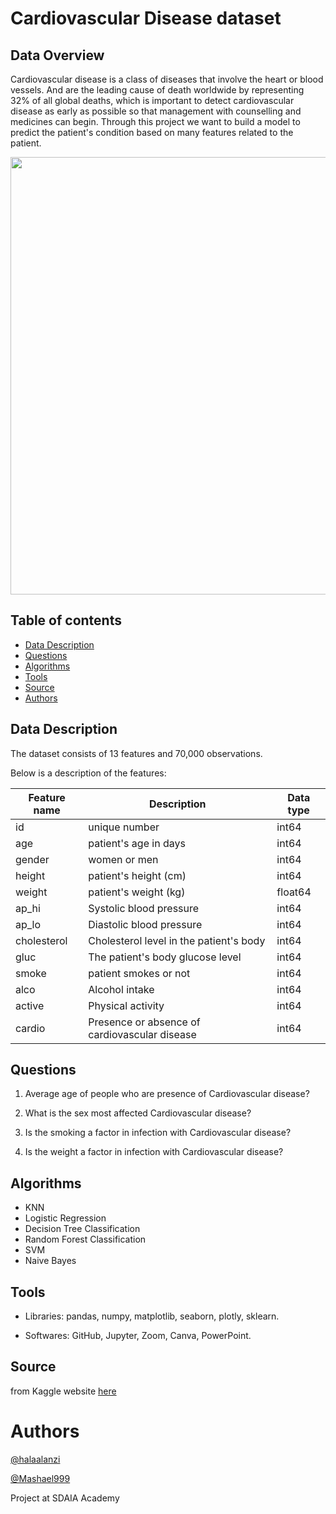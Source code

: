 # Cardiovascular Disease dataset
## Data Overview
Cardiovascular disease is a class of diseases that involve the heart or blood vessels. And are the leading cause of death worldwide by representing 32% of all global deaths, which is important to detect cardiovascular disease as early as possible so that management with counselling and medicines can begin.
Through this project we want to build a model to predict the patient's condition based on many features related to the patient.

<p align="center" width="100%">
<img src="http://www.msif.org/wp-content/uploads/2018/09/Cardiovascular-for-website-900x0-c-default.png" width="700" style="display: block; margin: 0 auto"/>
</p>

## Table of contents
* [Data Description](#data-description)
* [Questions](#questions)
* [Algorithms](#algorithms)
* [Tools](#tools)
* [Source](#source)
* [Authors](#authors)

## Data Description
The dataset consists of 13 features and 70,000 observations.

Below is a description of the features: 

| Feature name  | Description   | Data type |
| ------------- | ------------- | ------------- |
| id            | unique number | int64         |
| age           | patient's age in days| int64       |
| gender        | women or men  | int64         |
| height        | patient's height (cm)| int64         |
| weight        | patient's weight (kg)| float64       |
| ap_hi         | Systolic blood pressure | int64      |
| ap_lo         | Diastolic blood pressure | int64 |
| cholesterol   | Cholesterol level in the patient's body | int64 |
| gluc          | The patient's body glucose level | int64 |
| smoke         | patient smokes or not | int64 |
| alco          | Alcohol intake | int64 |
| active        | Physical activity | int64 |
| cardio        | Presence or absence of cardiovascular disease | int64 |




## Questions
1. Average age of people who are presence of Cardiovascular disease?

2. What is the sex most affected Cardiovascular disease?

3. Is the smoking a factor in infection with Cardiovascular disease?

4. Is the weight a factor in infection with Cardiovascular disease?


## Algorithms
- KNN
- Logistic Regression
- Decision Tree Classification
- Random Forest Classification
- SVM
- Naive Bayes

## Tools
- Libraries: 
pandas, 
numpy, 
matplotlib, 
seaborn, 
plotly, 
sklearn.

- Softwares: 
GitHub, 
Jupyter,
Zoom,
Canva,
PowerPoint.
    
## Source
from Kaggle website [here](https://www.kaggle.com/sulianova/cardiovascular-disease-dataset)

# Authors
[@halaalanzi](https://github.com/halaalanzi)

[@Mashael999](https://github.com/Mashael999)

Project at SDAIA Academy





